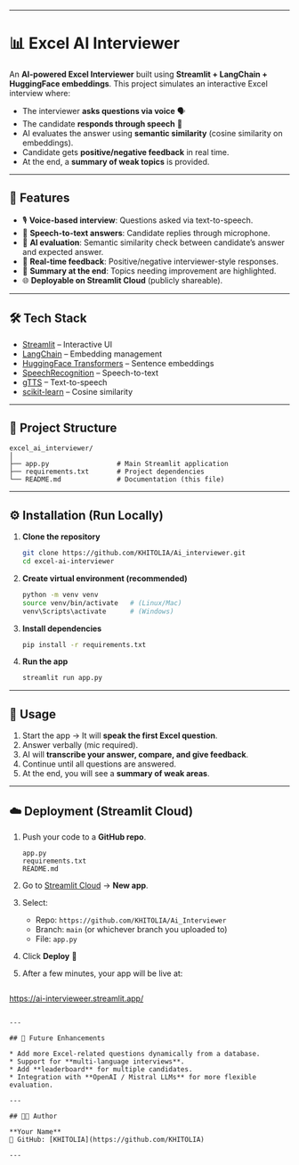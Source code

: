 
---

# 📊 Excel AI Interviewer

An **AI-powered Excel Interviewer** built using **Streamlit + LangChain + HuggingFace embeddings**.
This project simulates an interactive Excel interview where:

* The interviewer **asks questions via voice** 🗣️
* The candidate **responds through speech** 🎤
* AI evaluates the answer using **semantic similarity** (cosine similarity on embeddings).
* Candidate gets **positive/negative feedback** in real time.
* At the end, a **summary of weak topics** is provided.

---

## 🚀 Features

* 🎙️ **Voice-based interview**: Questions asked via text-to-speech.
* 📝 **Speech-to-text answers**: Candidate replies through microphone.
* 🤖 **AI evaluation**: Semantic similarity check between candidate’s answer and expected answer.
* 💬 **Real-time feedback**: Positive/negative interviewer-style responses.
* 📌 **Summary at the end**: Topics needing improvement are highlighted.
* 🌐 **Deployable on Streamlit Cloud** (publicly shareable).

---

## 🛠️ Tech Stack

* [Streamlit](https://streamlit.io/) – Interactive UI
* [LangChain](https://www.langchain.com/) – Embedding management
* [HuggingFace Transformers](https://huggingface.co/) – Sentence embeddings
* [SpeechRecognition](https://pypi.org/project/SpeechRecognition/) – Speech-to-text
* [gTTS](https://pypi.org/project/gTTS/) – Text-to-speech
* [scikit-learn](https://scikit-learn.org/stable/modules/generated/sklearn.metrics.pairwise.cosine_similarity.html) – Cosine similarity

---

## 📂 Project Structure

```
excel_ai_interviewer/
│
├── app.py                 # Main Streamlit application
├── requirements.txt       # Project dependencies
└── README.md              # Documentation (this file)
```

---

## ⚙️ Installation (Run Locally)

1. **Clone the repository**

   ```bash
   git clone https://github.com/KHITOLIA/Ai_interviewer.git
   cd excel-ai-interviewer
   ```

2. **Create virtual environment (recommended)**

   ```bash
   python -m venv venv
   source venv/bin/activate   # (Linux/Mac)
   venv\Scripts\activate      # (Windows)
   ```

3. **Install dependencies**

   ```bash
   pip install -r requirements.txt
   ```

4. **Run the app**

   ```bash
   streamlit run app.py
   ```

---

## 🎤 Usage

1. Start the app → It will **speak the first Excel question**.
2. Answer verbally (mic required).
3. AI will **transcribe your answer, compare, and give feedback**.
4. Continue until all questions are answered.
5. At the end, you will see a **summary of weak areas**.

---

## ☁️ Deployment (Streamlit Cloud)

1. Push your code to a **GitHub repo**.

   ```
   app.py
   requirements.txt
   README.md
   ```

2. Go to [Streamlit Cloud](https://share.streamlit.io) → **New app**.

3. Select:

   * Repo: `https://github.com/KHITOLIA/Ai_Interviewer`
   * Branch: `main` (or whichever branch you uploaded to)
   * File: `app.py`

4. Click **Deploy** 🚀

5. After a few minutes, your app will be live at:

   ```
https://ai-intervieweer.streamlit.app/
   ```

---

## 🔮 Future Enhancements

* Add more Excel-related questions dynamically from a database.
* Support for **multi-language interviews**.
* Add **leaderboard** for multiple candidates.
* Integration with **OpenAI / Mistral LLMs** for more flexible evaluation.

---

## 👨‍💻 Author

**Your Name**
🔗 GitHub: [KHITOLIA](https://github.com/KHITOLIA)

---
